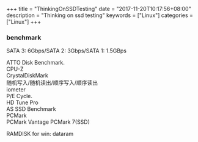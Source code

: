 +++
title = "ThinkingOnSSDTesting"
date = "2017-11-20T10:17:56+08:00"
description = "Thinking on ssd testing"
keywords = ["Linux"]
categories = ["Linux"]
+++
### benchmark
SATA 3: 6Gbps/SATA 2: 3Gbps/SATA 1: 1.5GBps

ATTO Disk Benchmark.    
CPU-Z    
CrystalDiskMark    
随机写入/随机读出/顺序写入/顺序读出    
iometer    
P/E Cycle.    
HD Tune Pro    
AS SSD Benchmark    
PCMark    
PCMark Vantage
PCMark 7(SSD)


RAMDISK for win: dataram
